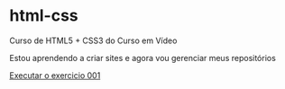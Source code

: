 # html-css
 Curso de HTML5 + CSS3 do Curso em Vídeo

Estou aprendendo a criar sites e agora vou gerenciar meus repositórios

<a href="https://danielmendesm.github.io/html-css/exercicio/ex001/index.html">Executar o exercicio 001<a>